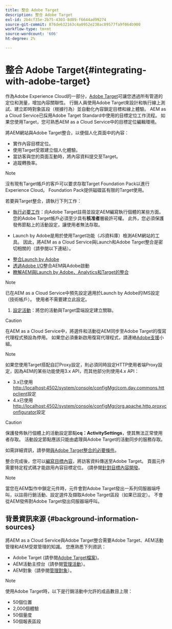 ```yaml
---
title: 整合 Adobe Target
description: 整合 Adobe Target
exl-id: 2b4cf35e-2b75-4303-8d09-f6644ad99274
source-git-commit: 876de632163c4a0952e238ac89577fa9f064b900
workflow-type: tm+mt
source-wordcount: '606'
ht-degree: 2%

---
```


# 整合 Adobe Target{#integrating-with-adobe-target}

作為Adobe Experience Cloud的一部分，[Adobe Target](https://business.adobe.com/products/target/adobe-target.html)可讓您透過所有管道的定位和測量，增加內容關聯性。 行銷人員使用Adobe Target來設計和執行線上測試、建立即時對象區段（根據行為）並自動化內容鎖定目標和線上體驗。 AEM as a Cloud Service已採用Adobe Target Standard中使用的目標定位工作流程。 如果您使用Target，您可熟悉AEM as a Cloud Service中的目標定位編輯環境。

將AEM網站與Adobe Target整合，以便個人化頁面中的內容：

* 實作內容目標定位。
* 使用Target受眾建立個人化體驗。
* 當訪客與您的頁面互動時，將內容資料提交至Target。
* 追蹤轉換率。

>[!NOTE]
>
>沒有現有Target帳戶的客戶可以要求存取Target Foundation Pack以進行Experience Cloud。 Foundation Pack提供磁碟區有限的Target使用。


若要與Target整合，請執行下列工作：

* [執行必要工作](https://experienceleague.adobe.com/docs/experience-manager-65/administering/integration/target-requirements.html)：向Adobe Target註冊並設定AEM編寫執行個體的某些方面。 您的Adobe Target帳戶必須至少具有&#x200B;**核准者**&#x200B;層級許可權。 此外，您必須保護發佈節點上的活動設定，讓使用者無法存取。

* Launch by Adobe是用於使用Target功能（JS資料庫）檢測AEM網站的工具。 因此，將AEM as a Cloud Service與Launch和Adobe Target整合是密切相關的（請參閱以下連結）。

<!--   
  * [Integration with Adobe Target using Adobe I/O](https://experienceleague.adobe.com/docs/experience-manager-65/administering/integration/integration-target-ims.html)
-->

* [整合Launch by Adobe](https://experienceleague.adobe.com/docs/experience-manager-learn/sites/integrations/experience-platform-data-collection-tags/overview.html)
* [透過Adobe I/O](https://experienceleague.adobe.com/docs/experience-manager-learn/sites/integrations/experience-platform-data-collection-tags/overview.html)整合AEM與Adobe啟動
* [瞭解AEM與Launch by Adobe、Analytics和Target的整合](https://experienceleague.adobe.com/docs/experience-manager-learn/sites/integrations/experience-platform-data-collection-tags/overview.html)

>[!NOTE]
>
>已在AEM as a Cloud Service中預先設定適用於Launch by Adobe的IMS設定（技術帳戶）。 使用者不需要建立此設定。

1. [設定活動](https://experienceleague.adobe.com/docs/experience-manager-65/authoring/personalization/activitylib.html)：將您的活動與Target雲端設定建立關聯。

>[!CAUTION]
>
>在AEM as a Cloud Service中，將選件和活動從AEM同步至Adobe Target的復寫代理程式預設為停用。 如果您必須重新啟用復寫代理程式，請連絡[Adobe支援](https://experienceleague.adobe.com/?support-solution=General#support)小組。

>[!NOTE]
>
>如果您使用Target搭配自訂Proxy設定，則必須同時設定HTTP使用者端Proxy設定，因為AEM的某些功能使用3.x API，而其他部分則使用4.x API：
>
>* 3.x已使用[http://localhost:4502/system/console/configMgr/com.day.commons.httpclient](http://localhost:4502/system/console/configMgr/com.day.commons.httpclient)設定
>* 4.x已使用[http://localhost:4502/system/console/configMgr/org.apache.http.proxyconfigurator](http://localhost:4502/system/console/configMgr/org.apache.http.proxyconfigurator)設定
>

>[!CAUTION]
>
>保護發佈執行個體上的活動設定節點&#x200B;**cq：ActivitySettings**，使其無法正常使用者存取。 活動設定節點應該只能由處理與Adobe Target的活動同步的服務存取。
>
>如需詳細資訊，請參閱[與Adobe Target整合的必要條件](https://experienceleague.adobe.com/docs/experience-manager-65/administering/integration/target-requirements.html#securing-the-activity-settings-node)。

整合完成後，您可以[編寫目標內容](https://experienceleague.adobe.com/docs/experience-manager-65/authoring/personalization/content-targeting-touch.html)，將訪客資料傳送至Adobe Target。 頁面元件需要特定程式碼才能啟用內容目標定位。 (請參閱[針對目標內容開發](https://experienceleague.adobe.com/docs/experience-manager-65/developing/personlization/target.html)。

>[!NOTE]
>
>當您在AEM製作中鎖定元件時，元件會對Adobe Target發出一系列伺服器端呼叫，以註冊行銷活動、設定選件及擷取Adobe Target區段（如果已設定）。 不會從AEM發佈對Adobe Target發出伺服器端呼叫。

## 背景資訊來源 {#background-information-sources}

將AEM as a Cloud Service與Adobe Target整合需要Adobe Target、AEM活動管理和AEM受眾管理的知識。 您應熟悉下列資訊：

* Adobe Target (請參閱[Adobe Target檔案](https://experienceleague.adobe.com/docs/target/using/target-home.html))。
* AEM活動主控台（請參閱[管理活動](https://experienceleague.adobe.com/docs/experience-manager-65/authoring/personalization/activitylib.html)）。
* AEM對象（請參閱[管理對象](https://experienceleague.adobe.com/docs/experience-manager-65/authoring/personalization/managing-audiences.html)）。

>[!NOTE]
>
>使用Adobe Target時，以下是行銷活動中允許的成品數目上限：
>
>* 50個位置
>* 2,000個體驗
>* 50個量度
>* 50個報表區段
